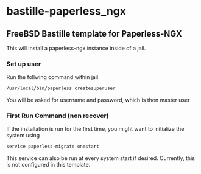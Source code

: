 # bastille-paperless_ngx
## FreeBSD Bastille template for Paperless-NGX
This will install a paperless-ngx instance inside of a jail.

### Set up user
Run the follwing command within jail
```sh
/usr/local/bin/paperless createsuperuser
```
You will be asked for username and password, which is then master user

### First Run Command (non recover)
If the installation is run for the first time, you might want to initialize the system using
```sh 
service paperless-migrate onestart
```
This service can also be run at every system start if desired.
Currently, this is not configured in this template.
